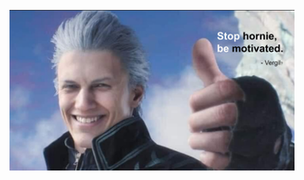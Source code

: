 ![cover](https://raw.githubusercontent.com/richeyphu/GetMotivated/fc6d1bc4f1729fd2e0c4344817347117a02e7548/docs/assets/img/cover.jpg)
